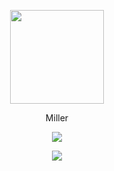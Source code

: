 <p align="center">  
<img src="https://cdn.discordapp.com/attachments/892998910925238332/1178848307552980992/Png_M_PFP_-_Circle.png?ex=6577a30a&is=65652e0a&hm=c83b33eb50700146e7c0f93ab676e2567980a95f7f7897345101ea0a13c68e25&" width="150" height="150" >
</p>
<p align="center">
    Miller
<p align="center">  
<img src="https://komarev.com/ghpvc/?username=Miller-Dev1&color=grey">
</p>
    <p align="center">
  <img src="https://discord.c99.nl/widget/theme-4/1161932298963386459.png"/>
</p>

<p align="center">
    <!-- <a href="https://discord.gg/outlawdevelopment">Outlaw Development</a>
    <a href="https://discord.gg/lawrld">LA World RP</a> -->
